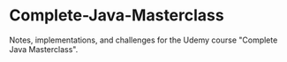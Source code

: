 # Complete-Java-Masterclass
Notes, implementations, and challenges for the Udemy course "Complete Java Masterclass". 
